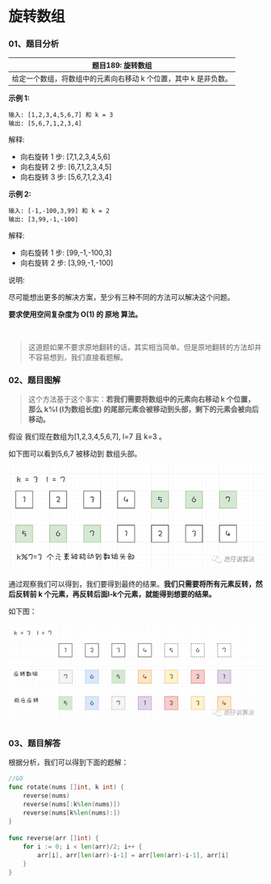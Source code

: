 # 旋转数组

### 01、题目分析

| 题目189: 旋转数组                                            |
| ------------------------------------------------------------ |
| 给定一个数组，将数组中的元素向右移动 k 个位置，其中 k 是非负数。 |

**示例 1:**

```
输入: [1,2,3,4,5,6,7] 和 k = 3
输出: [5,6,7,1,2,3,4]
```

解释:

- 向右旋转 1 步: [7,1,2,3,4,5,6]
- 向右旋转 2 步: [6,7,1,2,3,4,5]
- 向右旋转 3 步: [5,6,7,1,2,3,4]

**示例 2:**

```
输入: [-1,-100,3,99] 和 k = 2
输出: [3,99,-1,-100]
```

解释: 

- 向右旋转 1 步: [99,-1,-100,3]
- 向右旋转 2 步: [3,99,-1,-100]

说明:

尽可能想出更多的解决方案，至少有三种不同的方法可以解决这个问题。

**要求使用空间复杂度为 O(1) 的 原地 算法。**

<br>

> 这道题如果不要求原地翻转的话，其实相当简单。但是原地翻转的方法却并不容易想到，我们直接看题解。

### 02、题目图解

> 这个方法基于这个事实：**若我们需要将数组中的元素向右移动 k 个位置， 那么 k%l (l为数组长度) 的尾部元素会被移动到头部，剩下的元素会被向后移动。**

假设 我们现在数组为[1,2,3,4,5,6,7], l=7 且 k=3 。

如下图可以看到5,6,7 被移动到 数组头部。

<img src="004/1.png" alt="PNG" style="zoom:80%;" />

通过观察我们可以得到，我们要得到最终的结果。**我们只需要将所有元素反转，然后反转前 k 个元素，再反转后面l-k个元素，就能得到想要的结果。**

如下图：

<img src="004/2.png" alt="PNG" style="zoom: 80%;" />

### 03、题目解答

根据分析，我们可以得到下面的题解：

```go
//GO
func rotate(nums []int, k int) {
	reverse(nums)
	reverse(nums[:k%len(nums)])
	reverse(nums[k%len(nums):])
}

func reverse(arr []int) {
	for i := 0; i < len(arr)/2; i++ {
		arr[i], arr[len(arr)-i-1] = arr[len(arr)-i-1], arr[i]
	}
}
```

